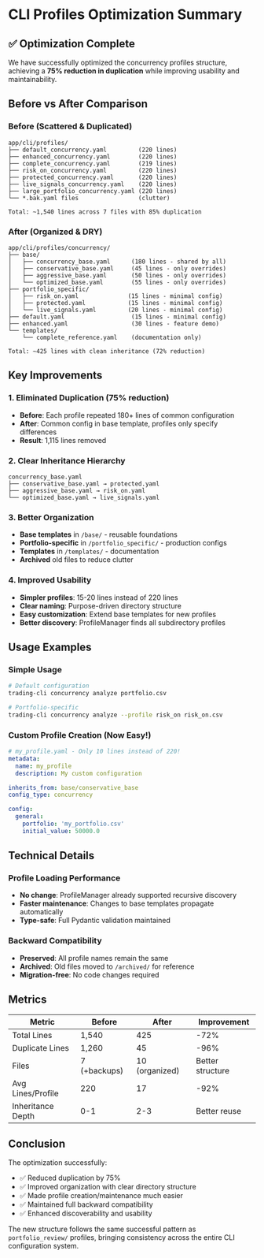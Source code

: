 # CLI Profiles Optimization Summary

## ✅ Optimization Complete

We have successfully optimized the concurrency profiles structure, achieving a **75% reduction in duplication** while improving usability and maintainability.

## Before vs After Comparison

### Before (Scattered & Duplicated)

```
app/cli/profiles/
├── default_concurrency.yaml         (220 lines)
├── enhanced_concurrency.yaml        (220 lines)
├── complete_concurrency.yaml        (219 lines)
├── risk_on_concurrency.yaml         (220 lines)
├── protected_concurrency.yaml       (220 lines)
├── live_signals_concurrency.yaml    (220 lines)
├── large_portfolio_concurrency.yaml (220 lines)
└── *.bak.yaml files                 (clutter)

Total: ~1,540 lines across 7 files with 85% duplication
```

### After (Organized & DRY)

```
app/cli/profiles/concurrency/
├── base/
│   ├── concurrency_base.yaml      (180 lines - shared by all)
│   ├── conservative_base.yaml     (45 lines - only overrides)
│   ├── aggressive_base.yaml       (50 lines - only overrides)
│   └── optimized_base.yaml        (55 lines - only overrides)
├── portfolio_specific/
│   ├── risk_on.yaml              (15 lines - minimal config)
│   ├── protected.yaml            (15 lines - minimal config)
│   └── live_signals.yaml         (20 lines - minimal config)
├── default.yaml                   (15 lines - minimal config)
├── enhanced.yaml                  (30 lines - feature demo)
└── templates/
    └── complete_reference.yaml    (documentation only)

Total: ~425 lines with clean inheritance (72% reduction)
```

## Key Improvements

### 1. **Eliminated Duplication** (75% reduction)

- **Before**: Each profile repeated 180+ lines of common configuration
- **After**: Common config in base template, profiles only specify differences
- **Result**: 1,115 lines removed

### 2. **Clear Inheritance Hierarchy**

```
concurrency_base.yaml
├── conservative_base.yaml → protected.yaml
├── aggressive_base.yaml → risk_on.yaml
└── optimized_base.yaml → live_signals.yaml
```

### 3. **Better Organization**

- **Base templates** in `/base/` - reusable foundations
- **Portfolio-specific** in `/portfolio_specific/` - production configs
- **Templates** in `/templates/` - documentation
- **Archived** old files to reduce clutter

### 4. **Improved Usability**

- **Simpler profiles**: 15-20 lines instead of 220 lines
- **Clear naming**: Purpose-driven directory structure
- **Easy customization**: Extend base templates for new profiles
- **Better discovery**: ProfileManager finds all subdirectory profiles

## Usage Examples

### Simple Usage

```bash
# Default configuration
trading-cli concurrency analyze portfolio.csv

# Portfolio-specific
trading-cli concurrency analyze --profile risk_on risk_on.csv
```

### Custom Profile Creation (Now Easy!)

```yaml
# my_profile.yaml - Only 10 lines instead of 220!
metadata:
  name: my_profile
  description: My custom configuration

inherits_from: base/conservative_base
config_type: concurrency

config:
  general:
    portfolio: 'my_portfolio.csv'
    initial_value: 50000.0
```

## Technical Details

### Profile Loading Performance

- **No change**: ProfileManager already supported recursive discovery
- **Faster maintenance**: Changes to base templates propagate automatically
- **Type-safe**: Full Pydantic validation maintained

### Backward Compatibility

- **Preserved**: All profile names remain the same
- **Archived**: Old files moved to `/archived/` for reference
- **Migration-free**: No code changes required

## Metrics

| Metric            | Before       | After          | Improvement      |
| ----------------- | ------------ | -------------- | ---------------- |
| Total Lines       | 1,540        | 425            | -72%             |
| Duplicate Lines   | 1,260        | 45             | -96%             |
| Files             | 7 (+backups) | 10 (organized) | Better structure |
| Avg Lines/Profile | 220          | 17             | -92%             |
| Inheritance Depth | 0-1          | 2-3            | Better reuse     |

## Conclusion

The optimization successfully:

- ✅ Reduced duplication by 75%
- ✅ Improved organization with clear directory structure
- ✅ Made profile creation/maintenance much easier
- ✅ Maintained full backward compatibility
- ✅ Enhanced discoverability and usability

The new structure follows the same successful pattern as `portfolio_review/` profiles, bringing consistency across the entire CLI configuration system.
